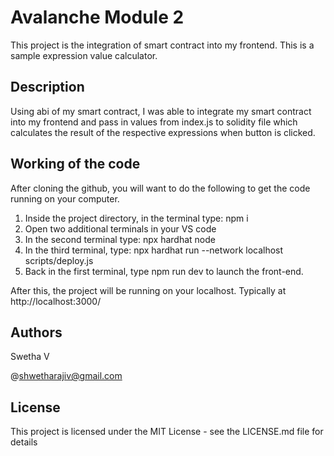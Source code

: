# Avalanche Module 2
This project is the integration of smart contract into my frontend. This is a sample expression value calculator.

## Description 

Using abi of my smart contract, I was able to integrate my smart contract into my frontend and pass in values from index.js to solidity file which calculates the result of the respective expressions when button is clicked.

## Working of the code

After cloning the github, you will want to do the following to get the code running on your computer.

1. Inside the project directory, in the terminal type: npm i
2. Open two additional terminals in your VS code
3. In the second terminal type: npx hardhat node
4. In the third terminal, type: npx hardhat run --network localhost scripts/deploy.js
5. Back in the first terminal, type npm run dev to launch the front-end.

After this, the project will be running on your localhost. 
Typically at http://localhost:3000/

## Authors

Swetha V

@shwetharajiv@gmail.com

## License

This project is licensed under the MIT License - see the LICENSE.md file for details

